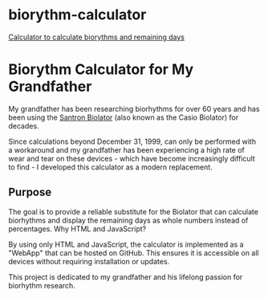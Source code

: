 # biorythm-calculator
[Calculator to calculate biorythms and remaining days](https://oliver-zehentleitner.github.io/biorythm-calculator)

# Biorythm Calculator for My Grandfather

My grandfather has been researching biorhythms for over 60 years and has been using the 
[Santron Biolator](https://www.metatechnisches-kabinett.de/rechner/santron/santron-biolator/) (also known as the Casio 
Biolator) for decades.

Since calculations beyond December 31, 1999, can only be performed with a workaround and my grandfather has been 
experiencing a high rate of wear and tear on these devices - which have become increasingly difficult to find - I 
developed this calculator as a modern replacement.

## Purpose

The goal is to provide a reliable substitute for the Biolator that can calculate biorhythms and display the remaining 
days as whole numbers instead of percentages.
Why HTML and JavaScript?

By using only HTML and JavaScript, the calculator is implemented as a "WebApp" that can be hosted on GitHub. This 
ensures it is accessible on all devices without requiring installation or updates.

This project is dedicated to my grandfather and his lifelong passion for biorhythm research.
